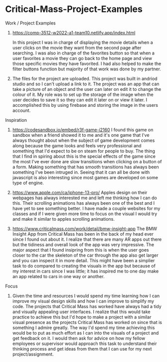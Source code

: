 # Critical-Mass-Project-Examples

Work / Project Examples

1.  https://comp-3512-w2022-a1-team10.netlify.app/index.html
    
    In this project I was in charge of displaying the movie details when a user clicks on the movie they want from the second page after searching. I was also in charge     of the favorites button so that when a user favorites a movie they can go back to the home page and view those specific movies they have favorited. I had also helped     to make the filter buttons function but majority of that work was done by my partner.
    
2.  The files for the project are uploaded. This project was built in andriod studio and so I can't upload a link to it. The project was an app that can take a picture       of an object and the user can later on edit it to change the colour of it. My role was to set up the storage of the image when the user decides to save it so they       can edit it later on or view it later. I accomplished this by using firebase and storing the image in the users account.

Inspiration

1. https://codesandbox.io/embed/r3f-game-i2160
   I found this game on sandbox when a friend showed it to me and it's one game that I've always thought about when the subject of game development comes along because      the game looks and feels very professional and something that I'd expect to be on steam for people to buy. The thing that I find in spiring about this is the special    effects of the game since the most I've ever done are slow transitions when clicking on a button of a form. Making something that has smooth transitions has always      been something I've been intruged in. Seeing that it can all be done with javascript is also interesting since most games are developed on some type of engine.
   
2. https://www.apple.com/ca/iphone-13-pro/
   Apples design on their webpages has always interested me and left me thinking how I can do this. Their scrolling animations has always been one of the best and I have    yet to see something better. I have made a couple websites for my classes and if I were given more time to focus on the visual I would try and make it similar to        apples scrolling animations.
  
3. https://www.criticalmass.com/work/detail/bmw-insight-app
   The BMW Insight App from Critical Mass has been in the back of my head ever since I found out about it. I realize that there are many AR apps out there but the tidiness and overall look of the app was very impressive. The major aspect that I found insipring from this is when the user goes closer to the car the skeleton of the car through the app also get larger and you can inspect it in more detail. This might have been a simplier task to do compared to creating the visuals in the app but because of my interest in cars since I was little; it has inspired me to one day make an app related to cars in one way or another.


Focus

1.    Given the time and resources I would spend my time learning how I can improve my visual design skills and how I can improve to simplify my code. The projects that Critical Mass has worked have always had a tidy and visually appealing user interfaces. I realize that this would take practice to achieve this but I'd hope to make a project with a similar visual presence as the projects Critical Mass has worked on since that is something I admire greatly. The way I'd spend my time achieving this would be to put as much effort as I can into the visuals of a project and get feedback on it. I would then ask for advice on how my fellow employees or supervisor would approach this task to understand their thinking process and get ideas from them that I can use for my next project/assignment.
